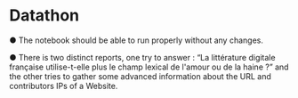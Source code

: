 # Datathon

●	The notebook should be able to run properly without any changes.

●	There is two distinct reports, one try to answer : “La littérature digitale française utilise-t-elle plus le champ lexical de l'amour ou de la haine ?” and the other tries to gather some advanced information about the URL and contributors IPs of a Website.
